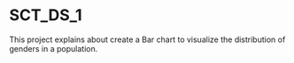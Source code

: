 # SCT_DS_1
This project explains about  create a Bar chart to visualize the distribution of genders in a population.
